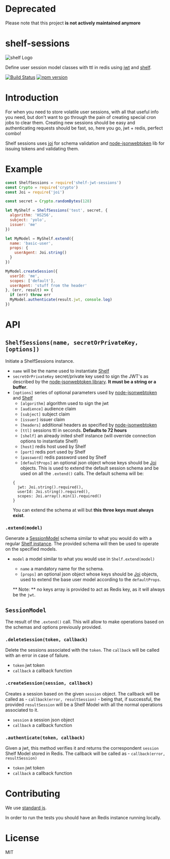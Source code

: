 # Deprecated
Please note that this project **is not actively maintained anymore**

# shelf-sessions

![shelf Logo](https://avatars1.githubusercontent.com/u/14891842?v=3&s=200)

Define user session model classes with ttl in redis using [jwt](https://github.com/auth0/node-jsonwebtoken) and [shelf](https://github.com/shelf-js/shelf).

[![Build Status](https://travis-ci.org/shelf-js/shelf-sessions.svg?branch=master)](https://travis-ci.org/shelf-js/shelf-sessions)
[![npm version](https://img.shields.io/npm/v/shelf-jwt-sessions.svg)](https://www.npmjs.com/package/shelf-jwt-sessions)

# Introduction

For when you need to store volatile user sessions, with all that useful info you need, but don't want to go through the pain of creating special cron jobs to clear them. Creating new sessions should be easy and authenticating requests should be fast, so, here you go, jwt + redis, perfect combo!

Shelf sessions uses [joi](https://github.com/hapijs/joi) for schema validation and [node-jsonwebtoken](https://github.com/auth0/node-jsonwebtoken) lib for issuing tokens and validating them.

# Example

```javascript
const ShelfSessions = require('shelf-jwt-sessions')
const Crypto = require('crypto')
const Joi = require('joi')

const secret = Crypto.randomBytes(128)

let MyShelf = ShelfSessions('test', secret, {
  algorithm: 'HS256',
  subject: 'yolo',
  issuer: 'me'
})

let MyModel = MyShelf.extend({
  name: 'basic-user',
  props: {
    userAgent: Joi.string()
  }
})

MyModel.createSession({
  userId: 'me',
  scopes: ['default'],
  userAgent: 'stuff from the header'
}, (err, result) => {
  if (err) throw err
  MyModel.authenticate(result.jwt, console.log)
})
```

# API
## `ShelfSessions(name, secretOrPrivateKey, [options])`
Initiate a ShelfSessions instance.
- `name` will be the name used to instantiate [Shelf](https://github.com/shelf-js/shelf)
- `secretOrPrivateKey` secret/private key used to sign the JWT's as described by the [node-jsonwebtoken library](https://github.com/auth0/node-jsonwebtoken). **It must be a string or a buffer**.
- `[options]` series of optional parameters used by [node-jsonwebtoken](https://github.com/auth0/node-jsonwebtoken) and [Shelf](https://github.com/shelf-js/shelf)
    - `[algorithm]` algorithm used to sign the jwt
    - `[audience]` audience claim
    - `[subject]` subject claim
    - `[issuer]` issuer claim
    - `[headers]` additional headers as specified by [node-jsonwebtoken](https://github.com/auth0/node-jsonwebtoken)
    - `[ttl]` sessions ttl in seconds. **Defaults to 72 hours**
    - `[shelf]` an already inited shelf instance (will override connection options to instantiate Shelf)
    - `[host]` redis host used by Shelf
    - `[port]` redis port used by Shelf
    - `[password]` redis password used by Shelf
    - `[defaultProps]` an optional json object whose keys should be [Joi](https://github.com/hapijs/joi) objects. This is used to extend the default session schema and be used on all the `.extend()` calls. The default schema will be:
    ```
    {
      jwt: Joi.string().required(),
      userId: Joi.string().required(),
      scopes: Joi.array().min(1).required()
    }
    ```
    You can extend the schema at will but **this three keys must always exist**.

### `.extend(model)`
Generate a [SessionModel]() schema similar to what you would do with a regular [Shelf instance](https://github.com/shelf-js/shelf). The provided schema will then be used to operate on the specified models.
- `model` a model similar to what you would use in `Shelf.extend(model)`
    - `name` a mandatory name for the schema.
    - `[props]` an optional json object whose keys should be [Joi](https://github.com/hapijs/joi) objects, used to extend the base user model according to the `defaultProps`.

    ** Note: ** no keys array is provided to act as Redis key, as it will always be the `jwt`.

## `SessionModel`
The result of the `.extend()` call. This will allow to make operations based on the schemas and options previously provided.

### `.deleteSession(token, callback)`
Delete the sessions associated with the `token`. The `callback` will be called with an error in case of failure.
- `token` jwt token
- `callback` a callback function

### `.createSession(session, callback)`
Creates a session based on the given `session` object. The callback will be called as - `callback(error, resultSession)` - being that, if successful, the provided `resultSession` will be a Shelf Model with all the normal operations associated to it.
- `session` a session json object
- `callback` a callback function

### `.authenticate(token, callback)`
Given a jwt, this method verifies it and returns the correspondent `session` Shelf Model stored in Redis. The callback will be called as - `callback(error, resultSession)`
- `token` jwt token
- `callback` a callback function

# Contributing

We use [standard js](https://github.com/feross/standard).

In order to run the tests you should have an Redis instance running locally.

# License

MIT
